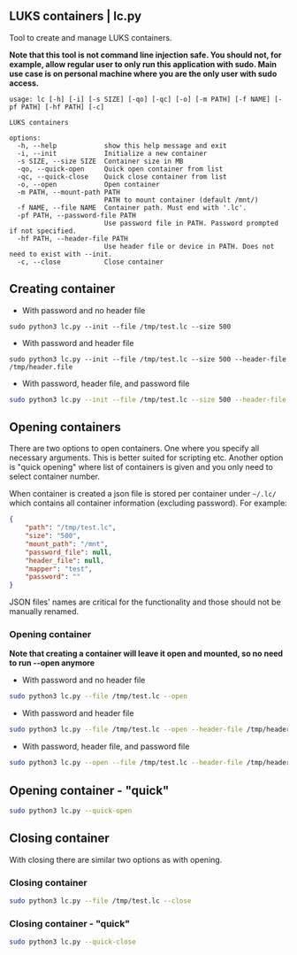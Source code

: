 ## LUKS containers | lc.py

Tool to create and manage LUKS containers.

**Note that this tool is not command line injection safe. You should not, for example, allow regular user to only run this application with sudo. Main use case is on personal machine where you are the only user with sudo access.**

```
usage: lc [-h] [-i] [-s SIZE] [-qo] [-qc] [-o] [-m PATH] [-f NAME] [-pf PATH] [-hf PATH] [-c]

LUKS containers

options:
  -h, --help            show this help message and exit
  -i, --init            Initialize a new container
  -s SIZE, --size SIZE  Container size in MB
  -qo, --quick-open     Quick open container from list
  -qc, --quick-close    Quick close container from list
  -o, --open            Open container
  -m PATH, --mount-path PATH
                        PATH to mount container (default /mnt/)
  -f NAME, --file NAME  Container path. Must end with '.lc'.
  -pf PATH, --password-file PATH
                        Use password file in PATH. Password prompted if not specified.
  -hf PATH, --header-file PATH
                        Use header file or device in PATH. Does not need to exist with --init.
  -c, --close           Close container
```

## Creating container

* With password and no header file

```
sudo python3 lc.py --init --file /tmp/test.lc --size 500
```

* With password and header file

```
sudo python3 lc.py --init --file /tmp/test.lc --size 500 --header-file /tmp/header.file
```

* With password, header file, and password file

```bash
sudo python3 lc.py --init --file /tmp/test.lc --size 500 --header-file /tmp/header.file --password-file /tmp/password.file
```

## Opening containers

There are two options to open containers. One where you specify all necessary arguments. This is better suited for scripting etc.
Another option is "quick opening" where list of containers is given and you only need to select container number.

When container is created a json file is stored per container under `~/.lc/` which contains all container information (excluding password). For example:

```json
{
    "path": "/tmp/test.lc",
    "size": "500",
    "mount_path": "/mnt",
    "password_file": null,
    "header_file": null,
    "mapper": "test",
    "password": ""
}
```

JSON files' names are critical for the functionality and those should not be manually renamed.

### Opening container

**Note that creating a container will leave it open and mounted, so no need to run  --open anymore**

* With password and no header file

```bash
sudo python3 lc.py --file /tmp/test.lc --open
```

* With password and header file

```bash
sudo python3 lc.py --file /tmp/test.lc --open --header-file /tmp/header.file
```

* With password, header file, and password file

```bash
sudo python3 lc.py --open --file /tmp/test.lc --header-file /tmp/header.file --password-file /tmp/password.file
```

## Opening container - "quick"

```bash
sudo python3 lc.py --quick-open
```

## Closing container

With closing there are similar two options as with opening.

### Closing container

```bash
sudo python3 lc.py --file /tmp/test.lc --close
```

### Closing container - "quick"

```bash
sudo python3 lc.py --quick-close
```
